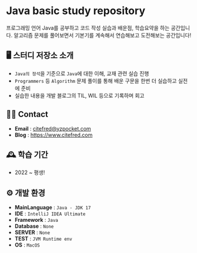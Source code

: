 # Java basic study repository
프로그래밍 언어 Java를 공부하고 코드 작성 실습과 배운점, 학습요약을 하는 공간입니다. 
알고리즘 문제를 풀어보면서 기본기를 계속해서 연습해보고 도전해보는 공간입니다!

## 🖥️ 스터디 저장소 소개
* `Java의 정석`을 기준으로 `Java`에 대한 이해, 교재 관련 실습 진행
* `Programmers` 등 `Algorithm` 문제 풀이를 통해 배운 구문을 한번 더 실습하고 실전에 준비
* 실습한 내용을 개발 블로그의 TIL, WIL 등으로 기록하며 회고

## 👋🏻 Contact
- **Email** : citefred@yzpocket.com
- **Blog** : https://www.citefred.com

## 🕰️ 학습 기간
* 2022 ~ 평생!

## ⚙️ 개발 환경
- **MainLanguage** : `Java - JDK 17`
- **IDE** : `IntelliJ IDEA Ultimate`
- **Framework** : `Java`
- **Database** : `None`
- **SERVER** : `None`
- **TEST** : `JVM Runtime env`
- **OS** : `MacOS`


